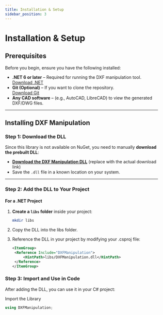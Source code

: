```yaml
---
title: Installation & Setup
sidebar_position: 3
---
```


# Installation & Setup

## Prerequisites

Before you begin, ensure you have the following installed:

- **.NET 6 or later** – Required for running the DXF manipulation tool.  
  [Download .NET](https://dotnet.microsoft.com/en-us/download)
- **Git (Optional)** – If you want to clone the repository.  
  [Download Git](https://git-scm.com/downloads)
- **Any CAD software** – (e.g., AutoCAD, LibreCAD) to view the generated DXF/DWG files.

---

## Installing DXF Manipulation

### Step 1: Download the DLL

Since this library is not available on NuGet, you need to manually **download the prebuilt DLL**:

- **[Download the DXF Manipulation DLL](#)** (replace with the actual download link)
- Save the `.dll` file in a known location on your system.

---

### Step 2: Add the DLL to Your Project

#### **For a .NET Project**

1. **Create a `libs` folder** inside your project:

   ```sh
   mkdir libs
   ```

2. Copy the DLL into the libs folder.

3. Reference the DLL in your project by modifying your .csproj file:
   ```xml
   <ItemGroup>
    <Reference Include="DXFManipulation">
        <HintPath>libs/DXFManipulation.dll</HintPath>
    </Reference>
   </ItemGroup>
   ```

### Step 3: Import and Use in Code

After adding the DLL, you can use it in your C# project:

Import the Library

```csharp
using DXFManipulation;
```
